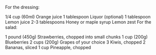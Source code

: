 For the dressing:

1/4 cup (60ml) Orange juice
1 tablespoon Liquor (optional) 
1 tablespoon Lemon juice
2-3 tablespoons Honey or maple syrup
Lemon zest
For the salad:

1 pound (450g) Strawberries, chopped into small chunks
1 cup (200g) Blueberries
2 cups (200g) Grapes of your choice
3 Kiwis, chopped
2 Bananas, sliced
1 cup Pineapple, chopped